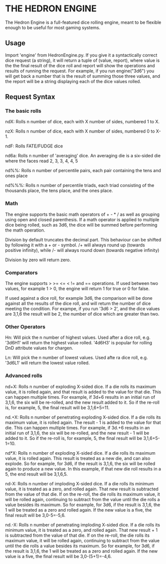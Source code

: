 # THE HEDRON ENGINE

The Hedron Engine is a full-featured dice rolling engine, meant to be flexible enough to be useful for most gaming systems.

## Usage

Import 'engine' from HedronEngine.py. If you give it a syntactically correct dice request (a string), it will return a tuple of (value, report), where value is the the final result of the dice roll and report will show the operations and results of running the request. For example, if you run engine("3d6") you will get back a number that is the result of summing those three values, and the report will be a string displaying each of the dice values rolled.

## Request Syntax

### The basic rolls
ndX: Rolls n number of dice, each with X number of sides, numbered 1 to X.

nzX: Rolls n number of dice, each with X number of sides, numbered 0 to X-1.

ndF: Rolls FATE/FUDGE dice

nd6a: Rolls n number of 'averaging' dice. An averaging die is a six-sided die where the faces read 2, 3, 3, 4, 4, 5

nd%%: Rolls n number of percentile pairs, each pair containing the tens and ones place

nd%%%: Rolls n number of percentile triads, each triad consisting of the thousands place, the tens place, and the ones place.

### Math
The engine supports the basic math operators of + - * / as well as grouping using open and closed parenthesis. If a math operator is applied to multiple dice being rolled, such as 3d6, the dice will be summed before performing the math operation.

Division by default truncates the decimal part. This behaviour can be shifted by following it with a + or - symbol. /+ will always round up (towards positive infinity), while /- will always round down (towards negative infinity)

Division by zero will return zero.

### Comparators
The engine supports > >= <= < != and == operations. If used between two values, for example 1 > 0, the engine will return 1 for true or 0 for false.

If used against a dice roll, for example 3d6, the comparison will be done against all the results of the dice roll, and will return the number of dice meeting the condition. For exampe, if you run '3d6 > 2', and the dice values are 3,1,6 the result will be 2, the number of dice which are greater than two.

### Other Operators
Hn: Will pick the n number of highest values. Used after a dice roll, e.g. '3d6H1' will return the highest value rolled. '4d6H3' is popular for rolling DnD attribute values for chargen.

Ln: Will pick the n number of lowest values. Used afte ra dice roll, e.g. '3d6L1' will return the lowest value rolled.

### Advanced rolls
nd+X: Rolls n number of exploding X-sided dice. If a die rolls its maximum value, it is rolled again, and that result is added to the value for that die. This can happen multiple times. For example, if 3d+6 results in an initial run of 3,1,6, the six will be re-rolled, and the new result added to it. So if the re-roll is, for example, 5, the final result will be 3,1,6+5=11.

nd.+X: Rolls n number of penetrating exploding X-sided dice. If a die rolls its maximum value, it is rolled again. The result - 1 is added to the value for that die. This can happen multiple times. For example, if 3d.+6 results in an initial run of 3,1,6, the six will be re-rolled, and the new result - 1 will be added to it. So if the re-roll is, for example, 5, the final result will be 3,1,6+5-1=10.

nd*X: Rolls n number of exploding X-sided dice. If a die rolls its maximum value, it is rolled again. This result is treated as a new die, and can also explode. So for example, for 3d6, if the result is 3,1,6, the six will be rolled again to produce a new value. In this example, if that new die roll results in a 5, the end result will be 3,1,6,5.

nd-X: Rolls n number of imploding X-sided dice. If a die rolls its minimum value, it is treated as a zero, and rolled again. That new result is subtracted from the value of that die. If on the re-roll, the die rolls its maximum value, it will be rolled again, continuing to subtract from the value until the die rolls a value besides its maximum. So for example, for 3d6, if the result is 3,1,6, the 1 will be treated as a zero and rolled again. If the new value is a five, the final result will be 3,0-5=-5,6.

nd.-X: Rolls n number of penetrating imploding X-sided dice. If a die rolls its minimum value, it is treated as a zero, and rolled again. That new result + 1 is subtracted from the value of that die. If on the re-roll, the die rolls its maximum value, it will be rolled again, continuing to subtract from the value until the die rolls a value besides its maximum. So for example, for 3d6, if the result is 3,1,6, the 1 will be treated as a zero and rolled again. If the new value is a five, the final result will be 3,0-(5+1)=-4,6.
